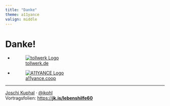```yaml
---
title: "Danke"
theme: a11yance
valign: middle
---
```

# Danke!

<ul id="logos" class="static">
<li>
<a href="https://tollwerk.de" target="_blank">
<figure>
<img src="images/tollwerk.svg" alt="tollwerk Logo"/>
<figcaption>tollwerk.de</figcaption>
</figure>
</a>
</li>
<li>
<a href="https://a11yance.coop" target="_blank">
<figure>
<img src="images/a11yance.svg" alt="A11YANCE Logo"/>
<figcaption>a11yance.coop</figcaption>
</figure>
</a>
</li>
</ul>

---
<div class="p-author h-card">
<a href="https://jkphl.is" target="_blank" rel="me"><span class="p-given-name">Joschi</span> <span class="p-family-name">Kuphal</span></a> · <a href="https://twitter.com/jkphl" rel="me" target="_blank">@jkphl</a>
</div>
<div>
Vortragsfolien: <a href="https://jkphl.is/slides/lebenshilfe/60jahre" target="_top" rel="noopener">https://<strong>jk.is/lebenshilfe60</strong></a>
</div>
